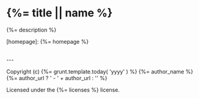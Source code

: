 # {%= title || name %}

{%= description %}

[homepage]: {%= homepage %}

<br>
---

Copyright (c) {%= grunt.template.today( 'yyyy' ) %} {%= author_name %}{%=
author_url ? ' - ' + author_url : '' %}

Licensed under the {%= licenses %} license.
